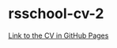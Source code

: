 # rsschool-cv-2

[Link to the CV in GitHub Pages](https://Artem-Esaulkov.github.io/rsschool-cv/rsschool-cv-html/index.html)